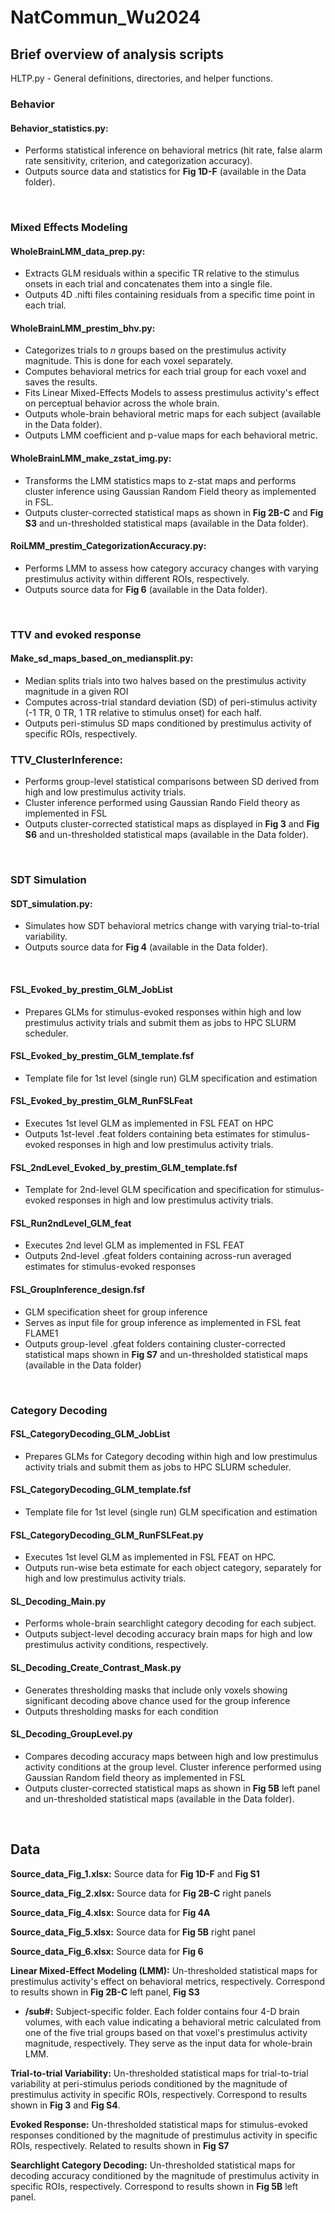 # NatCommun_Wu2024

## Brief overview of analysis scripts

HLTP.py - General definitions, directories, and helper functions.
<br>

### Behavior
#### Behavior_statistics.py:
- Performs statistical inference on behavioral metrics (hit rate, false alarm rate sensitivity, criterion, and categorization accuracy).
- Outputs source data and statistics for **Fig 1D-F** (available in the Data folder).
<br>

### Mixed Effects Modeling
#### WholeBrainLMM_data_prep.py:
- Extracts GLM residuals within a specific TR relative to the stimulus onsets in each trial and concatenates them into a single file.
- Outputs 4D .nifti files containing residuals from a specific time point in each trial.   

#### WholeBrainLMM_prestim_bhv.py:
- Categorizes trials to _n_ groups based on the prestimulus activity magnitude. This is done for each voxel separately.
- Computes behavioral metrics for each trial group for each voxel and saves the results.   
- Fits Linear Mixed-Effects Models to assess prestimulus activity's effect on perceptual behavior across the whole brain.
- Outputs whole-brain behavioral metric maps for each subject (available in the Data folder).
- Outputs LMM coefficient and p-value maps for each behavioral metric. 

#### WholeBrainLMM_make_zstat_img.py:
- Transforms the LMM statistics maps to z-stat maps and performs cluster inference using Gaussian Random Field theory as implemented in FSL.
- Outputs cluster-corrected statistical maps as shown in **Fig 2B-C** and **Fig S3** and un-thresholded statistical maps (available in the Data folder).
  
#### RoiLMM_prestim_CategorizationAccuracy.py:
- Performs LMM to assess how category accuracy changes with varying prestimulus activity within different ROIs, respectively.
- Outputs source data for **Fig 6** (available in the Data folder).
<br>

### TTV and evoked response
#### Make_sd_maps_based_on_mediansplit.py:
- Median splits trials into two halves based on the prestimulus activity magnitude in a given ROI
- Computes across-trial standard deviation (SD) of peri-stimulus activity (-1 TR, 0 TR, 1 TR relative to stimulus onset) for each half.
- Outputs peri-stimulus SD maps conditioned by prestimulus activity of specific ROIs, respectively.
### TTV_ClusterInference:
- Performs group-level statistical comparisons between SD derived from high and low prestimulus activity trials.
- Cluster inference performed using Gaussian Rando Field theory as implemented in FSL
- Outputs cluster-corrected statistical maps as displayed in **Fig 3** and **Fig S6** and un-thresholded statistical maps (available in the Data folder).  
<br>

### SDT Simulation
#### SDT_simulation.py:                         
- Simulates how SDT behavioral metrics change with varying trial-to-trial variability.
- Outputs source data for **Fig 4** (available in the Data folder).
<br>

#### FSL_Evoked_by_prestim_GLM_JobList 
- Prepares GLMs for stimulus-evoked responses within high and low prestimulus activity trials and submit them as jobs to HPC SLURM scheduler.
#### FSL_Evoked_by_prestim_GLM_template.fsf
- Template file for 1st level (single run) GLM specification and estimation
#### FSL_Evoked_by_prestim_GLM_RunFSLFeat
- Executes 1st level GLM as implemented in FSL FEAT on HPC
- Outputs 1st-level .feat folders containing beta estimates for stimulus-evoked responses in high and low prestimulus activity trials.
#### FSL_2ndLevel_Evoked_by_prestim_GLM_template.fsf
- Template for 2nd-level GLM specification and specification for stimulus-evoked responses in high and low prestimulus activity trials.
#### FSL_Run2ndLevel_GLM_feat
- Executes 2nd level GLM as implemented in FSL FEAT 
- Outputs 2nd-level .gfeat folders containing across-run averaged estimates for stimulus-evoked responses 
#### FSL_GroupInference_design.fsf
- GLM specification sheet for group inference
- Serves as input file for group inference as implemented in FSL feat FLAME1
- Outputs group-level .gfeat folders containing cluster-corrected statistical maps shown in **Fig S7** and un-thresholded statistical maps (available in the Data folder)  
<br>

### Category Decoding
#### FSL_CategoryDecoding_GLM_JobList
- Prepares GLMs for Category decoding within high and low prestimulus activity trials and submit them as jobs to HPC SLURM scheduler. 
#### FSL_CategoryDecoding_GLM_template.fsf
- Template file for 1st level (single run) GLM specification and estimation  
#### FSL_CategoryDecoding_GLM_RunFSLFeat.py
- Executes 1st level GLM as implemented in FSL FEAT on HPC.
- Outputs run-wise beta estimate for each object category, separately for high and low prestimulus activity trials.
#### SL_Decoding_Main.py
- Performs whole-brain searchlight category decoding for each subject.
- Outputs subject-level decoding accuracy brain maps for high and low prestimulus activity conditions, respectively.    
#### SL_Decoding_Create_Contrast_Mask.py
- Generates thresholding masks that include only voxels showing significant decoding above chance used for the group inference
- Outputs thresholding masks for each condition
#### SL_Decoding_GroupLevel.py
- Compares decoding accuracy maps between high and low prestimulus activity conditions at the group level. Cluster inference performed using Gaussian Random field theory as implemented in FSL 
- Outputs cluster-corrected statistical maps as shown in **Fig 5B** left panel and un-thresholded statistical maps (available in the Data folder).
<br>


## Data
**Source_data_Fig_1.xlsx:** Source data for **Fig 1D-F** and **Fig S1** <br>

**Source_data_Fig_2.xlsx:** Source data for **Fig 2B-C** right panels <br>

**Source_data_Fig_4.xlsx:** Source data for **Fig 4A** <br>

**Source_data_Fig_5.xlsx:** Source data for **Fig 5B** right panel <br>

**Source_data_Fig_6.xlsx:** Source data for **Fig 6** <br>

**Linear Mixed-Effect Modeling (LMM):** Un-thresholded statistical maps for prestimulus activity's effect on behavioral metrics, respectively. Correspond to results shown in **Fig 2B-C** left panel, **Fig S3**
- **/sub#:** Subject-specific folder. Each folder contains four 4-D brain volumes, with each value indicating a behavioral metric calculated from one of the five trial groups based on that voxel's prestimulus activity magnitude, respectively. They serve as the input data for whole-brain LMM. <br>    

**Trial-to-trial Variability:** Un-thresholded statistical maps for trial-to-trial variability at peri-stimulus periods conditioned by the magnitude of prestimulus activity in specific ROIs, respectively. Correspond to results shown in **Fig 3** and **Fig S4**.

**Evoked Response:** Un-thresholded statistical maps for stimulus-evoked responses conditioned by the magnitude of prestimulus activity in specific ROIs, respectively. Related to results shown in **Fig S7**

**Searchlight Category Decoding:**  Un-thresholded statistical maps for decoding accuracy conditioned by the magnitude of prestimulus activity in specific ROIs, respectively. Correspond to results shown in **Fig 5B** left panel.
